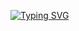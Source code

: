 [<a href="https://git.io/typing-svg"><img src="https://readme-typing-svg.demolab.com?font=Fira+Code&pause=1000&width=435&lines=Hi%2C+I'm+lurk+(also+known+as+sxri)!;I+know+Javascript%2C+LUA%2C+Python%2C+and+Html%2Fcss;Attempting+to+learn+C%2B%2B%2C+and+better+Javascript.;I+am+experienced+in+Exploiting+;That's+it!+Check+out+my+projects+if+you'd+like." alt="Typing SVG" /></a>
](https://readme-typing-svg.demolab.com)
